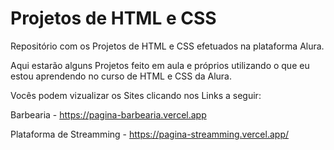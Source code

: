 # Projetos de HTML e CSS

Repositório com os Projetos de HTML e CSS efetuados na plataforma Alura.

Aqui estarão alguns Projetos feito em aula e próprios utilizando o que eu estou aprendendo no curso de HTML e CSS da Alura.

Vocês podem vizualizar os Sites clicando nos Links a seguir:

Barbearia - https://pagina-barbearia.vercel.app

Plataforma de Streamming - https://pagina-streamming.vercel.app/
